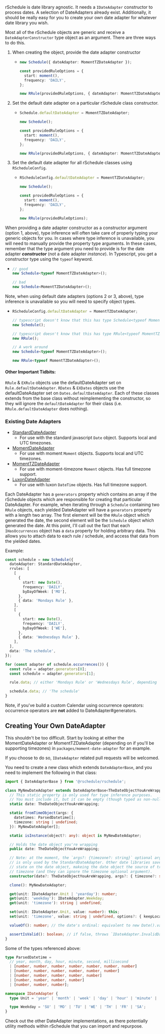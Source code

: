 rSchedule is date library agnostic. It needs a `IDateAdapter` constructor to process dates. A selection of DateAdapters already exist. Additionally, it should be really easy for you to create your own date adapter for whatever date library you wish.

Most all of the rSchedule objects are generic and receive a `DateAdapterConstructor` type object as an argument. There are three ways to do this.

1. When creating the object, provide the date adapter constructor

   - ```typescript
     new Schedule({ dateAdapter: MomentTZDateAdapter });

     const providedRuleOptions = {
       start: moment(),
       frequency: 'DAILY',
     };

     new RRule(providedRuleOptions, { dateAdapter: MomentTZDateAdapter });
     ```

2) Set the default date adapter on a particular rSchedule class constructor.

   - ```typescript
     Schedule.defaultDateAdapter = MomentTZDateAdapter;

     new Schedule();

     const providedRuleOptions = {
       start: moment(),
       frequency: 'DAILY',
     };

     new RRule(providedRuleOptions, { dateAdapter: MomentTZDateAdapter });
     ```

3) Set the default date adapter for all rSchedule classes using `RScheduleConfig`.

   - ```typescript
     RScheduleConfig.defaultDateAdapter = MomentTZDateAdapter;

     new Schedule();

     const providedRuleOptions = {
       start: moment(),
       frequency: 'DAILY',
     };

     new RRule(providedRuleOptions);
     ```

When providing a date adapter constructor as a constructor argument (option 1, above), type inference will often take care of properly typing your generic objects for you. In cases where type inference is unavailable, you will need to manually provide the property type arguments. In these cases, remember that the type argument you need to provide is for the date adapter **_constructor_** (not a date adapter _instance_). In Typescript, you get a constructor type using the `typeof` keyword.

- ```typescript
  // good
  new Schedule<typeof MomentTZDateAdapter>();

  // bad
  new Schedule<MomentTZDateAdapter>();
  ```

Note, when using default date adapters (options 2 or 3, above), type inference is unavailable so you will need to specify object types.

- ```typescript
  RScheduleConfig.defaultDateAdapter = MomentTZDateAdapter;

  // typescript doesn't know that this has type Schedule<typeof MomentTZDateAdapter>
  new Schedule();

  // typescript doesn't know that this has type RRule<typeof MomentTZDateAdapter>
  new RRule();

  // A work around
  new Schedule<typeof MomentTZDateAdapter>();

  new RRule<typeof MomentTZDateAdapter>();
  ```

#### Other Important Tidbits:

`RRule` & `EXRule` objects use the defaultDateAdapter set on `Rule.defaultDateAdapter`. `RDates` & `EXDates` objects use the defaultDateAdapter set on `Dates.defaultDateAdapter`.
Each of these classes extends from the base class without reimplementing the constructor, so they will ignore the `defaultDateAdapter` for their class (i.e. `RRule.defaultDateAdapter` does nothing).

### Existing Date Adapters

- [StandardDateAdapter](./standard-date-adapter)
  - For use with the standard javascript `Date` object. Supports local and UTC timezones.
- [MomentDateAdapter](./moment-date-adapter)
  - For use with moment `Moment` objects. Supports local and UTC timezones.
- [MomentTZDateAdapter](./moment-tz-date-adapter)
  - For use with moment-timezone `Moment` objects. Has full timezone support.
- [LuxonDateAdapter](./luxon-date-adapter)
  - For use with luxon `DateTime` objects. Has full timezone support.

Each DateAdapter has a `generators` property which contains an array if the rSchedule objects which are responsible for creating that particular DateAdapter. For example, when iterating through a `Schedule` containing two `RRule` objects, each yielded DateAdapter will have a `generators` property with a length two array. The first element will be the `RRule` object which generated the date, the second element will be the `Schedule` object which generated the date. At this point, I'll call out the fact that each `IHasOccurrences` object has a `data` property for holding arbitrary data. This allows you to attach data to each rule / schedule, and access that data from the yielded dates.

Example:

```typescript
const schedule = new Schedule({
  dateAdapter: StandardDateAdapter,
  rrules: [
    [
      {
        start: new Date(),
        frequency: 'DAILY',
        byDayOfWeek: ['MO'],
      },
      { data: 'Mondays Rule' },
    ],
    [
      {
        start: new Date(),
        frequency: 'DAILY',
        byDayOfWeek: ['WE'],
      },
      { data: 'Wednesdays Rule' },
    ],
  ],
  data: 'The schedule',
});

for (const adapter of schedule.occurrences()) {
  const rule = adapter.generators[0];
  const schedule = adapter.generators[1];

  rule.data; // either 'Mondays Rule' or 'Wednesdays Rule', depending

  schedule.data; // 'The schedule'
}
```

Note, if you've build a custom Calendar using occurrence operators: occurrence operators are **not** added to DateAdapter#generators.

## Creating Your Own DateAdapter

This shouldn't be too difficult. Start by looking at either the MomentDateAdapter or MomentTZDateAdapter (depending on if you'll be supporting timezones) in `packages/moment-date-adapter` for an example.

If you choose to do so, `IDateAdapter` related pull requests will be welcomed.

You need to create a new class which extends `DateAdapterBase`, and you need to implement the following in that class:

```typescript
import { DateAdapterBase } from '@rschedule/rschedule';

class MyNewDateAdapter extends DateAdapterBase<TheDateObjectYouAreWrapping> {
  // This static property is only used for type inference purposes.
  // You must include it, but it can be empty (though typed as non-null !).
  static date: TheDateObjectYouAreWrapping;

  static fromTimeObject(args: {
    datetimes: ParsedDatetime[];
    timezone: string | undefined;
  }): MyNewDateAdapter[];

  static isInstance(object?: any): object is MyNewDateAdapter;

  // Holds the date object you're wrapping
  public date: TheDateObjectYouAreWrapping;

  // Note: at the moment, the `args?: {timezone?: string}` optional argument
  // is only used by the StandardDateAdapter. Other date libraries save the timezone
  // state on the date object, makeing the date object the source of truth for the
  // timezone (and they can ignore the timezone optional argument).
  constructor(date?: TheDateObjectYouAreWrapping, args?: { timezone?: string });

  clone(): MyNewDateAdapter;

  get(unit: IDateAdapter.Unit | 'yearday'): number;
  get(unit: 'weekday'): IDateAdapter.Weekday;
  get(unit: 'timezone'): string | undefined;

  set(unit: IDateAdapter.Unit, value: number): this;
  set(unit: 'timezone', value: string | undefined, options?: { keepLocalTime?: boolean }): this;

  valueOf(): number; // the date's ordinal: equivalent to new Date().valueOf()

  assertIsValid(): boolean; // if false, throws `IDateAdapter.InvalidDateError` error
}
```

Some of the types referenced above:

```typescript
type ParsedDatetime =
  // year, month, day, hour, minute, second, millisecond
  | [number, number, number, number, number, number, number]
  | [number, number, number, number, number, number]
  | [number, number, number, number, number]
  | [number, number, number, number]
  | [number, number, number];

namespace IDateAdapter {
  type Unit = 'year' | 'month' | 'week' | 'day' | 'hour' | 'minute' | 'second';

  type Weekday = 'SU' | 'MO' | 'TU' | 'WE' | 'TH' | 'FR' | 'SA';
}
```

Check out the other DateAdapter implementations, as there potentially utility methods within rSchedule that you can import and repurpose.
